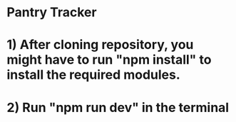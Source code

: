 # Pantry Tracker

# 1) After cloning repository, you might have to run "npm install" to install the required modules.
# 2) Run "npm run dev" in the terminal 
